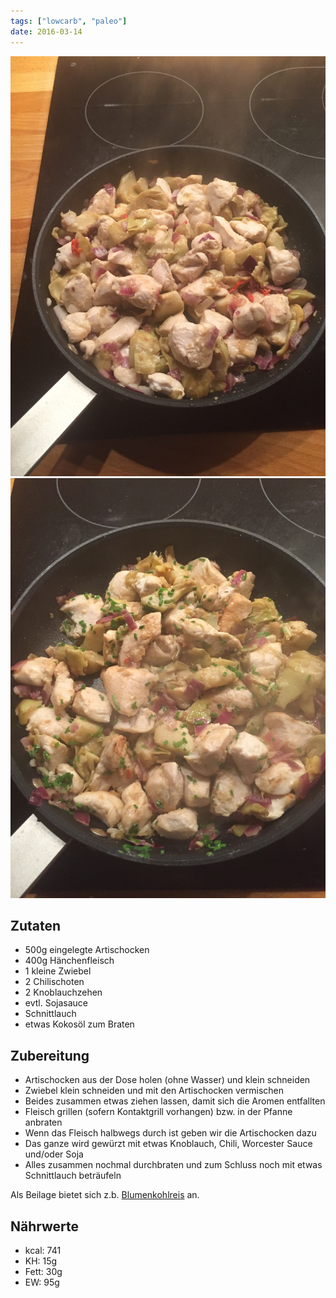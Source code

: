 ```yaml
---
tags: ["lowcarb", "paleo"]
date: 2016-03-14
---
```


![](../uploads/artischoken-haehnchen-pfanne-1.jpg)
![](../uploads/artischoken-haehnchen-pfanne-2.jpg)

## Zutaten
- 500g  eingelegte Artischocken
- 400g  Hänchenfleisch
- 1     kleine Zwiebel
- 2     Chilischoten
- 2     Knoblauchzehen
- evtl. Sojasauce
- Schnittlauch
- etwas Kokosöl zum Braten

## Zubereitung
- Artischocken aus der Dose holen (ohne Wasser) und klein schneiden
- Zwiebel klein schneiden und mit den Artischocken vermischen
- Beides zusammen etwas ziehen lassen, damit sich die Aromen entfallten
- Fleisch grillen (sofern Kontaktgrill vorhangen) bzw. in der Pfanne anbraten
- Wenn das Fleisch halbwegs durch ist geben wir die Artischocken dazu
- Das ganze wird gewürzt mit etwas Knoblauch, Chili, Worcester Sauce und/oder Soja
- Alles zusammen nochmal durchbraten und zum Schluss noch mit etwas Schnittlauch beträufeln

Als Beilage bietet sich z.b. [Blumenkohlreis](../beilagen/Blumenkohlreis.html) an.

## Nährwerte
- kcal:     741
- KH:        15g
- Fett:      30g
- EW:        95g
